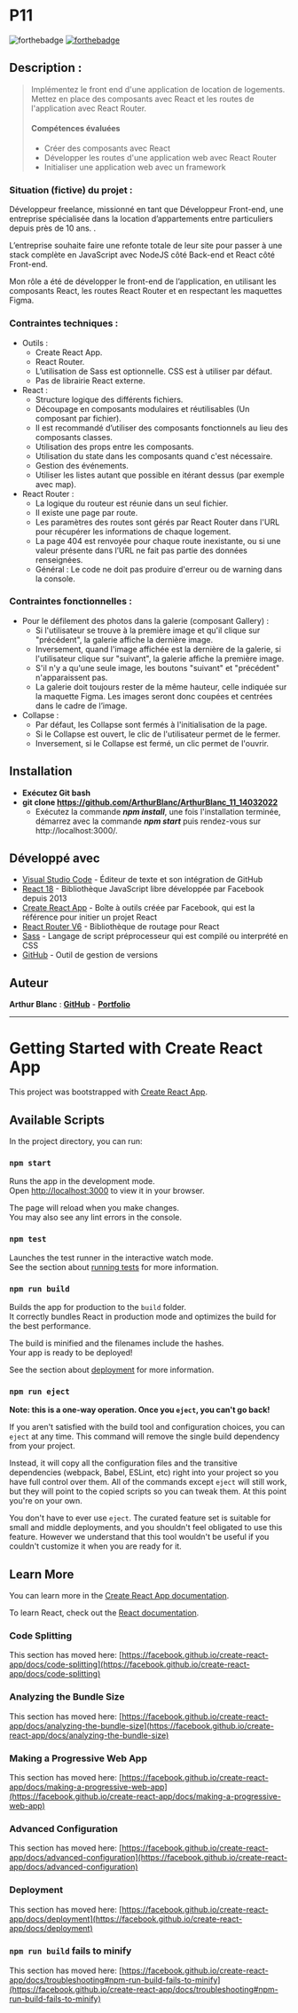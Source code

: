 # P11

![forthebadge](https://forthebadge.com/images/badges/uses-js.svg)
[![forthebadge](https://forthebadge.com/images/badges/uses-git.svg)](https://github.com/ArthurBlanc)

## Description :

> Implémentez le front end d'une application de location de logements.
> Mettez en place des composants avec React et les routes de l'application avec React Router.
> #### Compétences évaluées
>
> -   Créer des composants avec React
> -   Développer les routes d'une application web avec React Router
> -   Initialiser une application web avec un framework
>
### Situation (fictive) du projet :

Développeur freelance, missionné en tant que Développeur Front-end, une entreprise spécialisée dans la location d’appartements entre particuliers depuis près de 10 ans. .

L’entreprise souhaite faire une refonte totale de leur site pour passer à une stack complète en JavaScript avec NodeJS côté Back-end et React côté Front-end.

Mon rôle a été de développer le front-end de l’application, en utilisant les composants React, les routes React Router et en respectant les maquettes Figma.

### Contraintes techniques :

- Outils :
  - Create React App.
  - React Router.
  - L’utilisation de Sass est optionnelle. CSS est à utiliser par défaut.
  - Pas de librairie React externe.
- React :
  - Structure logique des différents fichiers.
  - Découpage en composants modulaires et réutilisables (Un composant par fichier).
  - Il est recommandé d’utiliser des composants fonctionnels au lieu des composants classes.
  - Utilisation des props entre les composants.
  - Utilisation du state dans les composants quand c'est nécessaire.
  - Gestion des événements.
  - Utiliser les listes autant que possible en itérant dessus (par exemple avec map).
- React Router :
  - La logique du routeur est réunie dans un seul fichier.
  - Il existe une page par route.
  - Les paramètres des routes sont gérés par React Router dans l'URL pour récupérer les informations de chaque logement.
  - La page 404 est renvoyée pour chaque route inexistante, ou si une valeur présente dans l’URL ne fait pas partie des données renseignées.
  - Général : Le code ne doit pas produire d'erreur ou de warning dans la console.

### Contraintes fonctionnelles :

- Pour le défilement des photos dans la galerie (composant Gallery) :
  - Si l'utilisateur se trouve à la première image et qu'il clique sur "précédent", la galerie affiche la dernière image.
  - Inversement, quand l'image affichée est la dernière de la galerie, si l'utilisateur clique sur "suivant", la galerie affiche la première image.
  - S'il n'y a qu'une seule image, les boutons "suivant" et "précédent" n'apparaissent pas.
  - La galerie doit toujours rester de la même hauteur, celle indiquée sur la maquette Figma. Les images seront donc coupées et centrées dans le cadre de l’image.
- Collapse :
  - Par défaut, les Collapse sont fermés à l'initialisation de la page.
  - Si le Collapse est ouvert, le clic de l'utilisateur permet de le fermer.
  - Inversement, si le Collapse est fermé, un clic permet de l'ouvrir.

## Installation

-   **Exécutez Git bash**
-   **git clone https://github.com/ArthurBlanc/ArthurBlanc_11_14032022**
    -   Exécutez la commande ***npm install***, une fois l'installation terminée, démarrez avec la commande ***npm start*** puis rendez-vous sur http://localhost:3000/.

## Développé avec

-   [Visual Studio Code](https://code.visualstudio.com/) - Éditeur de texte et son intégration de GitHub
-   [React 18](https://fr.reactjs.org/) - Bibliothèque JavaScript libre développée par Facebook depuis 2013
-   [Create React App](https://create-react-app.dev/) - Boîte à outils créée par Facebook, qui est la référence pour initier un projet React
-   [React Router V6](https://reactrouter.com/) - Bibliothèque de routage pour React
-   [Sass](https://sass-lang.com/) - Langage de script préprocesseur qui est compilé ou interprété en CSS
-   [GitHub](https://github.com/) - Outil de gestion de versions

## Auteur

**Arthur Blanc** : [**GitHub**](https://github.com/ArthurBlanc/) - [**Portfolio**](https://abcoding.fr/)

---

# Getting Started with Create React App

This project was bootstrapped with [Create React App](https://github.com/facebook/create-react-app).

## Available Scripts

In the project directory, you can run:

### `npm start`

Runs the app in the development mode.\
Open [http://localhost:3000](http://localhost:3000) to view it in your browser.

The page will reload when you make changes.\
You may also see any lint errors in the console.

### `npm test`

Launches the test runner in the interactive watch mode.\
See the section about [running tests](https://facebook.github.io/create-react-app/docs/running-tests) for more information.

### `npm run build`

Builds the app for production to the `build` folder.\
It correctly bundles React in production mode and optimizes the build for the best performance.

The build is minified and the filenames include the hashes.\
Your app is ready to be deployed!

See the section about [deployment](https://facebook.github.io/create-react-app/docs/deployment) for more information.

### `npm run eject`

**Note: this is a one-way operation. Once you `eject`, you can't go back!**

If you aren't satisfied with the build tool and configuration choices, you can `eject` at any time. This command will remove the single build dependency from your project.

Instead, it will copy all the configuration files and the transitive dependencies (webpack, Babel, ESLint, etc) right into your project so you have full control over them. All of the commands except `eject` will still work, but they will point to the copied scripts so you can tweak them. At this point you're on your own.

You don't have to ever use `eject`. The curated feature set is suitable for small and middle deployments, and you shouldn't feel obligated to use this feature. However we understand that this tool wouldn't be useful if you couldn't customize it when you are ready for it.

## Learn More

You can learn more in the [Create React App documentation](https://facebook.github.io/create-react-app/docs/getting-started).

To learn React, check out the [React documentation](https://reactjs.org/).

### Code Splitting

This section has moved here: [https://facebook.github.io/create-react-app/docs/code-splitting](https://facebook.github.io/create-react-app/docs/code-splitting)

### Analyzing the Bundle Size

This section has moved here: [https://facebook.github.io/create-react-app/docs/analyzing-the-bundle-size](https://facebook.github.io/create-react-app/docs/analyzing-the-bundle-size)

### Making a Progressive Web App

This section has moved here: [https://facebook.github.io/create-react-app/docs/making-a-progressive-web-app](https://facebook.github.io/create-react-app/docs/making-a-progressive-web-app)

### Advanced Configuration

This section has moved here: [https://facebook.github.io/create-react-app/docs/advanced-configuration](https://facebook.github.io/create-react-app/docs/advanced-configuration)

### Deployment

This section has moved here: [https://facebook.github.io/create-react-app/docs/deployment](https://facebook.github.io/create-react-app/docs/deployment)

### `npm run build` fails to minify

This section has moved here: [https://facebook.github.io/create-react-app/docs/troubleshooting#npm-run-build-fails-to-minify](https://facebook.github.io/create-react-app/docs/troubleshooting#npm-run-build-fails-to-minify)
